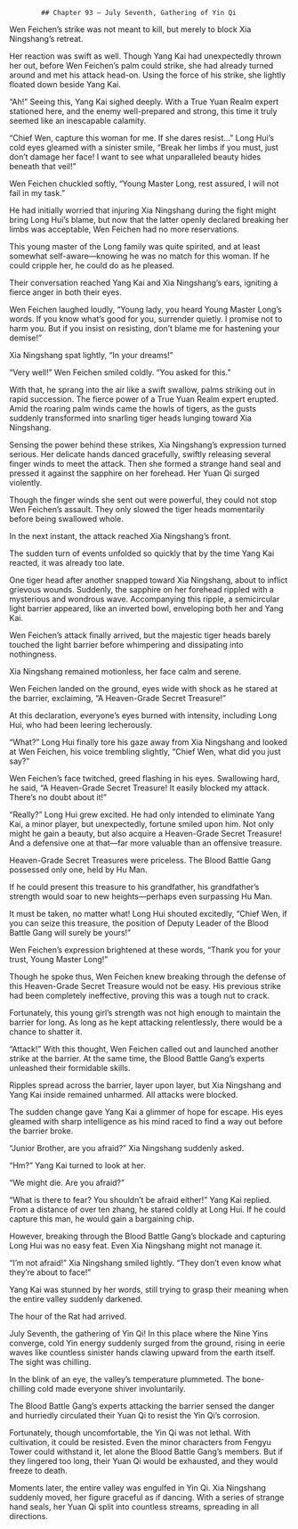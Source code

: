 			## Chapter 93 — July Seventh, Gathering of Yin Qi

Wen Feichen’s strike was not meant to kill, but merely to block Xia Ningshang’s retreat.

Her reaction was swift as well. Though Yang Kai had unexpectedly thrown her out, before Wen Feichen’s palm could strike, she had already turned around and met his attack head-on. Using the force of his strike, she lightly floated down beside Yang Kai.

“Ah!” Seeing this, Yang Kai sighed deeply. With a True Yuan Realm expert stationed here, and the enemy well-prepared and strong, this time it truly seemed like an inescapable calamity.

“Chief Wen, capture this woman for me. If she dares resist…” Long Hui’s cold eyes gleamed with a sinister smile, “Break her limbs if you must, just don’t damage her face! I want to see what unparalleled beauty hides beneath that veil!”

Wen Feichen chuckled softly, “Young Master Long, rest assured, I will not fail in my task.”

He had initially worried that injuring Xia Ningshang during the fight might bring Long Hui’s blame, but now that the latter openly declared breaking her limbs was acceptable, Wen Feichen had no more reservations.

This young master of the Long family was quite spirited, and at least somewhat self-aware—knowing he was no match for this woman. If he could cripple her, he could do as he pleased.

Their conversation reached Yang Kai and Xia Ningshang’s ears, igniting a fierce anger in both their eyes.

Wen Feichen laughed loudly, “Young lady, you heard Young Master Long’s words. If you know what’s good for you, surrender quietly. I promise not to harm you. But if you insist on resisting, don’t blame me for hastening your demise!”

Xia Ningshang spat lightly, “In your dreams!”

“Very well!” Wen Feichen smiled coldly. “You asked for this.”

With that, he sprang into the air like a swift swallow, palms striking out in rapid succession. The fierce power of a True Yuan Realm expert erupted. Amid the roaring palm winds came the howls of tigers, as the gusts suddenly transformed into snarling tiger heads lunging toward Xia Ningshang.

Sensing the power behind these strikes, Xia Ningshang’s expression turned serious. Her delicate hands danced gracefully, swiftly releasing several finger winds to meet the attack. Then she formed a strange hand seal and pressed it against the sapphire on her forehead. Her Yuan Qi surged violently.

Though the finger winds she sent out were powerful, they could not stop Wen Feichen’s assault. They only slowed the tiger heads momentarily before being swallowed whole.

In the next instant, the attack reached Xia Ningshang’s front.

The sudden turn of events unfolded so quickly that by the time Yang Kai reacted, it was already too late.

One tiger head after another snapped toward Xia Ningshang, about to inflict grievous wounds. Suddenly, the sapphire on her forehead rippled with a mysterious and wondrous wave. Accompanying this ripple, a semicircular light barrier appeared, like an inverted bowl, enveloping both her and Yang Kai.

Wen Feichen’s attack finally arrived, but the majestic tiger heads barely touched the light barrier before whimpering and dissipating into nothingness.

Xia Ningshang remained motionless, her face calm and serene.

Wen Feichen landed on the ground, eyes wide with shock as he stared at the barrier, exclaiming, “A Heaven-Grade Secret Treasure!”

At this declaration, everyone’s eyes burned with intensity, including Long Hui, who had been leering lecherously.

“What?” Long Hui finally tore his gaze away from Xia Ningshang and looked at Wen Feichen, his voice trembling slightly, “Chief Wen, what did you just say?”

Wen Feichen’s face twitched, greed flashing in his eyes. Swallowing hard, he said, “A Heaven-Grade Secret Treasure! It easily blocked my attack. There’s no doubt about it!”

“Really?” Long Hui grew excited. He had only intended to eliminate Yang Kai, a minor player, but unexpectedly, fortune smiled upon him. Not only might he gain a beauty, but also acquire a Heaven-Grade Secret Treasure! And a defensive one at that—far more valuable than an offensive treasure.

Heaven-Grade Secret Treasures were priceless. The Blood Battle Gang possessed only one, held by Hu Man.

If he could present this treasure to his grandfather, his grandfather’s strength would soar to new heights—perhaps even surpassing Hu Man.

It must be taken, no matter what! Long Hui shouted excitedly, “Chief Wen, if you can seize this treasure, the position of Deputy Leader of the Blood Battle Gang will surely be yours!”

Wen Feichen’s expression brightened at these words, “Thank you for your trust, Young Master Long!”

Though he spoke thus, Wen Feichen knew breaking through the defense of this Heaven-Grade Secret Treasure would not be easy. His previous strike had been completely ineffective, proving this was a tough nut to crack.

Fortunately, this young girl’s strength was not high enough to maintain the barrier for long. As long as he kept attacking relentlessly, there would be a chance to shatter it.

“Attack!” With this thought, Wen Feichen called out and launched another strike at the barrier. At the same time, the Blood Battle Gang’s experts unleashed their formidable skills.

Ripples spread across the barrier, layer upon layer, but Xia Ningshang and Yang Kai inside remained unharmed. All attacks were blocked.

The sudden change gave Yang Kai a glimmer of hope for escape. His eyes gleamed with sharp intelligence as his mind raced to find a way out before the barrier broke.

“Junior Brother, are you afraid?” Xia Ningshang suddenly asked.

“Hm?” Yang Kai turned to look at her.

“We might die. Are you afraid?”

“What is there to fear? You shouldn’t be afraid either!” Yang Kai replied. From a distance of over ten zhang, he stared coldly at Long Hui. If he could capture this man, he would gain a bargaining chip.

However, breaking through the Blood Battle Gang’s blockade and capturing Long Hui was no easy feat. Even Xia Ningshang might not manage it.

“I’m not afraid!” Xia Ningshang smiled lightly. “They don’t even know what they’re about to face!”

Yang Kai was stunned by her words, still trying to grasp their meaning when the entire valley suddenly darkened.

The hour of the Rat had arrived.

July Seventh, the gathering of Yin Qi! In this place where the Nine Yins converge, cold Yin energy suddenly surged from the ground, rising in eerie waves like countless sinister hands clawing upward from the earth itself. The sight was chilling.

In the blink of an eye, the valley’s temperature plummeted. The bone-chilling cold made everyone shiver involuntarily.

The Blood Battle Gang’s experts attacking the barrier sensed the danger and hurriedly circulated their Yuan Qi to resist the Yin Qi’s corrosion.

Fortunately, though uncomfortable, the Yin Qi was not lethal. With cultivation, it could be resisted. Even the minor characters from Fengyu Tower could withstand it, let alone the Blood Battle Gang’s members. But if they lingered too long, their Yuan Qi would be exhausted, and they would freeze to death.

Moments later, the entire valley was engulfed in Yin Qi. Xia Ningshang suddenly moved, her figure graceful as if dancing. With a series of strange hand seals, her Yuan Qi split into countless streams, spreading in all directions.